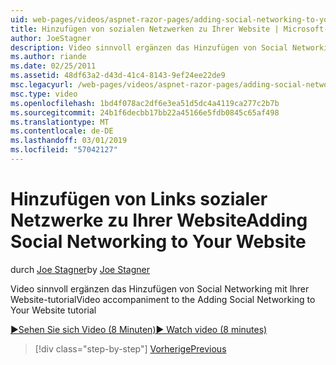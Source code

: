 ```yaml
---
uid: web-pages/videos/aspnet-razor-pages/adding-social-networking-to-your-website
title: Hinzufügen von sozialen Netzwerken zu Ihrer Website | Microsoft-Dokumentation
author: JoeStagner
description: Video sinnvoll ergänzen das Hinzufügen von Social Networking mit Ihrer Website-tutorial
ms.author: riande
ms.date: 02/25/2011
ms.assetid: 48df63a2-d43d-41c4-8143-9ef24ee22de9
msc.legacyurl: /web-pages/videos/aspnet-razor-pages/adding-social-networking-to-your-website
msc.type: video
ms.openlocfilehash: 1bd4f078ac2df6e3ea51d5dc4a4119ca277c2b7b
ms.sourcegitcommit: 24b1f6decbb17bb22a45166e5fdb0845c65af498
ms.translationtype: MT
ms.contentlocale: de-DE
ms.lasthandoff: 03/01/2019
ms.locfileid: "57042127"
---
```

<a name="adding-social-networking-to-your-website"></a><span data-ttu-id="36474-103">Hinzufügen von Links sozialer Netzwerke zu Ihrer Website</span><span class="sxs-lookup"><span data-stu-id="36474-103">Adding Social Networking to Your Website</span></span>
====================
<span data-ttu-id="36474-104">durch [Joe Stagner](https://github.com/JoeStagner)</span><span class="sxs-lookup"><span data-stu-id="36474-104">by [Joe Stagner](https://github.com/JoeStagner)</span></span>

<span data-ttu-id="36474-105">Video sinnvoll ergänzen das Hinzufügen von Social Networking mit Ihrer Website-tutorial</span><span class="sxs-lookup"><span data-stu-id="36474-105">Video accompaniment to the Adding Social Networking to Your Website tutorial</span></span>

[<span data-ttu-id="36474-106">&#9654;Sehen Sie sich Video (8 Minuten)</span><span class="sxs-lookup"><span data-stu-id="36474-106">&#9654; Watch video (8 minutes)</span></span>](https://channel9.msdn.com/Blogs/ASP-NET-Site-Videos/adding-social-networking-to-your-website)

> [!div class="step-by-step"]
> [<span data-ttu-id="36474-107">Vorherige</span><span class="sxs-lookup"><span data-stu-id="36474-107">Previous</span></span>](adding-search-to-your-web-site.md)
